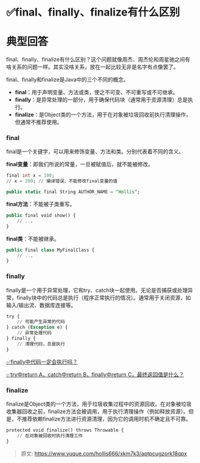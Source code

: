 # ✅final、finally、finalize有什么区别

# 典型回答


final、finally、finalize有什么区别？这个问题就像周杰、周杰伦和周星驰之间有啥关系的问题一样。其实没啥关系，放在一起比较无非是名字有点像罢了。



final、finally和finalize是Java中的三个不同的概念。



+ **final**：用于声明变量、方法或类，使之不可变、不可重写或不可继承。
+ **finally**：是异常处理的一部分，用于确保代码块（通常用于资源清理）总是执行。
+ **finalize**：是Object类的一个方法，用于在对象被垃圾回收前执行清理操作，但通常不推荐使用。

### final


final是一个关键字，可以用来修饰变量、方法和类。分别代表着不同的含义。



**final变量**：即我们所说的常量，一旦被赋值后，就不能被修改。



```sql
final int x = 100;
// x = 200; // 编译错误，不能修改final变量的值

public static final String AUTHOR_NAME = "Hollis";
```



**final方法**：不能被子类重写。



```sql
public final void show() {
    // ...
}
```



**final类**：不能被继承。



```sql
public final class MyFinalClass {
    // ...
}
```



### finally


finally是一个用于异常处理，它和try、catch块一起使用。无论是否捕获或处理异常，finally块中的代码总是执行（程序正常执行的情况）。通常用于关闭资源，如输入/输出流、数据库连接等。



```sql
try {
    // 可能产生异常的代码
} catch (Exception e) {
    // 异常处理代码
} finally {
    // 清理代码，总是执行
}

```



[✅finally中代码一定会执行吗？](https://www.yuque.com/hollis666/xkm7k3/rs846vlvpa7dwe3v)



[✅try中return A，catch中return B，finally中return C，最终返回值是什么？](https://www.yuque.com/hollis666/xkm7k3/ltw8ngs7yntrdk3a)





### finalize
finalize是Object类的一个方法，用于垃圾收集过程中的资源回收。在对象被垃圾收集器回收之前，finalize方法会被调用，用于执行清理操作（例如释放资源）。但是，不推荐依赖finalize方法进行资源清理，因为它的调用时机不确定且不可靠。



```sql
protected void finalize() throws Throwable {
    // 在对象被回收时执行清理工作
}
```







> 原文: <https://www.yuque.com/hollis666/xkm7k3/aptpcugzork18qpx>